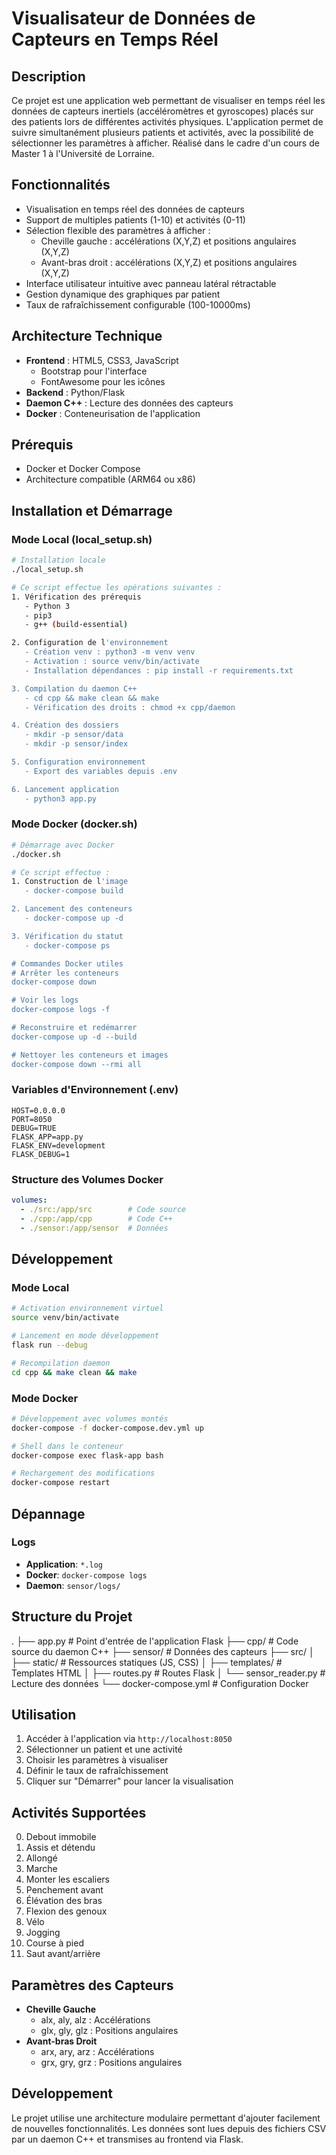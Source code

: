 # Visualisateur de Données de Capteurs en Temps Réel

## Description
Ce projet est une application web permettant de visualiser en temps réel les données de capteurs inertiels (accéléromètres et gyroscopes) placés sur des patients lors de différentes activités physiques. L'application permet de suivre simultanément plusieurs patients et activités, avec la possibilité de sélectionner les paramètres à afficher. Réalisé dans le cadre d'un cours de Master 1 à l'Université de Lorraine.

## Fonctionnalités
- Visualisation en temps réel des données de capteurs
- Support de multiples patients (1-10) et activités (0-11)
- Sélection flexible des paramètres à afficher :
  - Cheville gauche : accélérations (X,Y,Z) et positions angulaires (X,Y,Z)
  - Avant-bras droit : accélérations (X,Y,Z) et positions angulaires (X,Y,Z)
- Interface utilisateur intuitive avec panneau latéral rétractable
- Gestion dynamique des graphiques par patient
- Taux de rafraîchissement configurable (100-10000ms)

## Architecture Technique
- **Frontend** : HTML5, CSS3, JavaScript
  - Bootstrap pour l'interface
  - FontAwesome pour les icônes
- **Backend** : Python/Flask
- **Daemon C++** : Lecture des données des capteurs
- **Docker** : Conteneurisation de l'application

## Prérequis
- Docker et Docker Compose
- Architecture compatible (ARM64 ou x86)

## Installation et Démarrage

### Mode Local (local_setup.sh)
```bash
# Installation locale
./local_setup.sh

# Ce script effectue les opérations suivantes :
1. Vérification des prérequis
   - Python 3
   - pip3
   - g++ (build-essential)

2. Configuration de l'environnement
   - Création venv : python3 -m venv venv
   - Activation : source venv/bin/activate
   - Installation dépendances : pip install -r requirements.txt

3. Compilation du daemon C++
   - cd cpp && make clean && make
   - Vérification des droits : chmod +x cpp/daemon

4. Création des dossiers
   - mkdir -p sensor/data
   - mkdir -p sensor/index

5. Configuration environnement
   - Export des variables depuis .env

6. Lancement application
   - python3 app.py
```

### Mode Docker (docker.sh)
```bash
# Démarrage avec Docker
./docker.sh

# Ce script effectue :
1. Construction de l'image
   - docker-compose build

2. Lancement des conteneurs
   - docker-compose up -d

3. Vérification du statut
   - docker-compose ps

# Commandes Docker utiles
# Arrêter les conteneurs
docker-compose down

# Voir les logs
docker-compose logs -f

# Reconstruire et redémarrer
docker-compose up -d --build

# Nettoyer les conteneurs et images
docker-compose down --rmi all
```

### Variables d'Environnement (.env)
```env
HOST=0.0.0.0
PORT=8050
DEBUG=TRUE
FLASK_APP=app.py
FLASK_ENV=development
FLASK_DEBUG=1
```

### Structure des Volumes Docker
```yaml
volumes:
  - ./src:/app/src        # Code source
  - ./cpp:/app/cpp        # Code C++
  - ./sensor:/app/sensor  # Données
```

## Développement

### Mode Local
```bash
# Activation environnement virtuel
source venv/bin/activate

# Lancement en mode développement
flask run --debug

# Recompilation daemon
cd cpp && make clean && make
```

### Mode Docker
```bash
# Développement avec volumes montés
docker-compose -f docker-compose.dev.yml up

# Shell dans le conteneur
docker-compose exec flask-app bash

# Rechargement des modifications
docker-compose restart
```

## Dépannage


### Logs
- **Application**: `*.log`
- **Docker**: `docker-compose logs`
- **Daemon**: `sensor/logs/`

## Structure du Projet

.
├── app.py # Point d'entrée de l'application Flask
├── cpp/ # Code source du daemon C++
├── sensor/ # Données des capteurs
├── src/
│ ├── static/ # Ressources statiques (JS, CSS)
│ ├── templates/ # Templates HTML
│ ├── routes.py # Routes Flask
│ └── sensor_reader.py # Lecture des données
└── docker-compose.yml # Configuration Docker


## Utilisation
1. Accéder à l'application via `http://localhost:8050`
2. Sélectionner un patient et une activité
3. Choisir les paramètres à visualiser
4. Définir le taux de rafraîchissement
5. Cliquer sur "Démarrer" pour lancer la visualisation

## Activités Supportées
0. Debout immobile
1. Assis et détendu
2. Allongé
3. Marche
4. Monter les escaliers
5. Penchement avant
6. Élévation des bras
7. Flexion des genoux
8. Vélo
9. Jogging
10. Course à pied
11. Saut avant/arrière

## Paramètres des Capteurs
- **Cheville Gauche**
  - alx, aly, alz : Accélérations
  - glx, gly, glz : Positions angulaires
- **Avant-bras Droit**
  - arx, ary, arz : Accélérations
  - grx, gry, grz : Positions angulaires

## Développement
Le projet utilise une architecture modulaire permettant d'ajouter facilement de nouvelles fonctionnalités. Les données sont lues depuis des fichiers CSV par un daemon C++ et transmises au frontend via Flask.